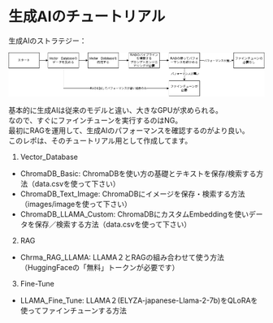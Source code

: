 # 生成AIのチュートリアル

生成AIのストラテジー：
<p align="GenAI_Strategy">
  <img src="src/genAI.png" />
</p>

基本的に生成AIは従来のモデルと違い、大きなGPUが求められる。  
なので、すぐにファインチューンを実行するのはNG。  
最初にRAGを運用して、生成AIのパフォーマンスを確認するのがより良い。  
このレポは、そのチュートリアル用として作成してます。

1. Vector_Database
  - ChromaDB_Basic: ChromaDBを使い方の基礎とテキストを保存/検索する方法（data.csvを使って下さい）
  - ChromaDB_Text_Image: ChromaDBにイメージを保存・検索する方法（images/imageを使って下さい）
  - ChromaDB_LLAMA_Custom: ChromaDBにカスタムEmbeddingを使いデータを保存／検索する方法（data.csvを使って下さい）

2. RAG
  - Chrma_RAG_LLAMA: LLAMA２とRAGの組み合わせて使う方法（HuggingFaceの「無料」トークンが必要です）

3. Fine-Tune
  - LLAMA_Fine_Tune: LLAMA２(ELYZA-japanese-Llama-2-7b)をQLoRAを使ってファインチューンする方法
